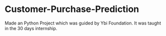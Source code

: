 # Customer-Purchase-Prediction
Made an Python Project which was guided by Ybi Foundation. It was taught in the 30 days internship.
